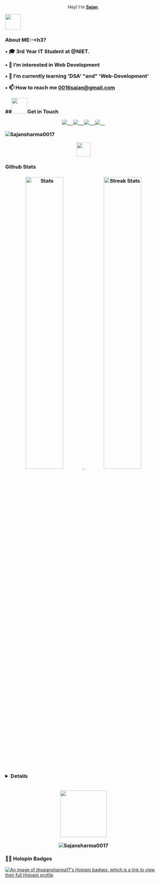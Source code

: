 <p align="center">
  <br>
  <span>
    Hey! I'm <a rel="nofollow noopener noreferrer" target="_blank" href="https://sajansharma0017.github.io/SajanSharma-Portfolio/"><b>Sajan</b></a>.
  </span>
  <br>

<img height="50" src="https://media.tenor.com/u56nhKZD24AAAAAj/catkiss-cat.gif"/><h3>About ME:-<h3?

• 🎓 3rd Year IT Student at @NIET.

• 👀 I’m interested in Web Development

• 🌱 I’m currently learning 'DSA' "and" 'Web-Development'

• 📫 How to reach me 0016sajan@gmail.com



##<img height="50" src="https://media.tenor.com/uxO8UkvrXz4AAAAi/animation-cat.gif"/>Get in Touch
<p align="center"> 
<a href = "https://www.linkedin.com/in/sajan-sharma-081790218"> <img src = "https://img.shields.io/badge/-Sajansharma0017-blue?style=flat&logo=Linkedin&logoColor=white&link=https://www.linkedin.com/in/sajan-sharma-081790218" /> &nbsp; &nbsp; </a>
<a href = "https://github.com/Sajansharma0017"> <img src = "https://img.shields.io/badge/-Sajansharma0017-%23121011.svg?style=flat&logo=github&logoColor=white&link=https://github.com/Sajansharma0017/" /> &nbsp; &nbsp; </a>
<a href = "https://twitter.com"> <img src = "https://img.shields.io/badge/-Sajansharma0017-blue.svg?style=flat&logo=Twitter&logoColor=blue&logoColor=blue&link=https://twitter.com" /> &nbsp; &nbsp; </a>
<a href = "mailto:0211ite165@niet.co.in"> <img src = "https://img.shields.io/badge/0211ite165@niet.co.in-0078D4?style=flat&logo=microsoft-outlook&logoColor=white&link=mailto:0211ite165@niet.co.in" > &nbsp; &nbsp; </a>
</p>


  
<img src="https://user-images.githubusercontent.com/74038190/225813708-98b745f2-7d22-48cf-9150-083f1b00d6c9.gif" alt="Sajansharma0017"/> 

<p align="center"><img height="45" src="https://media.tenor.com/tKYbGz3wNCAAAAAi/catscafe-penguin.gif"/></p> <h3>Github Stats<h3>
<div align="center">
    <a href="https://github-readme-stats.vercel.app">
        <img width="49%" alt="Stats" src="https://my-stats-lemon.vercel.app/api?username=Sajansharma0017&show_icons=true&theme=tokyonight&hide_border=true"/>
    </a>
    <a href="https://github-readme-streak-stats.herokuapp.com">
        <img width="49%" alt="Streak Stats" src="https://github-readme-streak-stats.herokuapp.com/?user=Sajansharma0017&theme=tokyonight&hide_border=true"/>
    </a>
</div>

<details closed>

<p align="center"> <img src = "https://metrics.lecoq.io/Sajansharma0017?template=terminal&base=header%2C%20activity%2C%20community%2C%20repositories%2C%20metadata&base.indepth=false&base.hireable=false&base.skip=false&config.timezone=Asia%2FCalcutta" />
</p>  
</details>
<br>


<p align="center">
<img height="150" src="https://media.tenor.com/vlatqJBjMi0AAAAj/among-us.gif"/></p>

<p align="center"> <img src="https://komarev.com/ghpvc/?username=Sajansharma0017" alt="Sajansharma0017" /> </p>
<h3>🐱‍🐉 Holopin Badges</h3>

[![An image of @sajansharma17's Holopin badges, which is a link to view their full Holopin profile](https://holopin.me/sajansharma17)](https://holopin.io/@sajansharma17)

